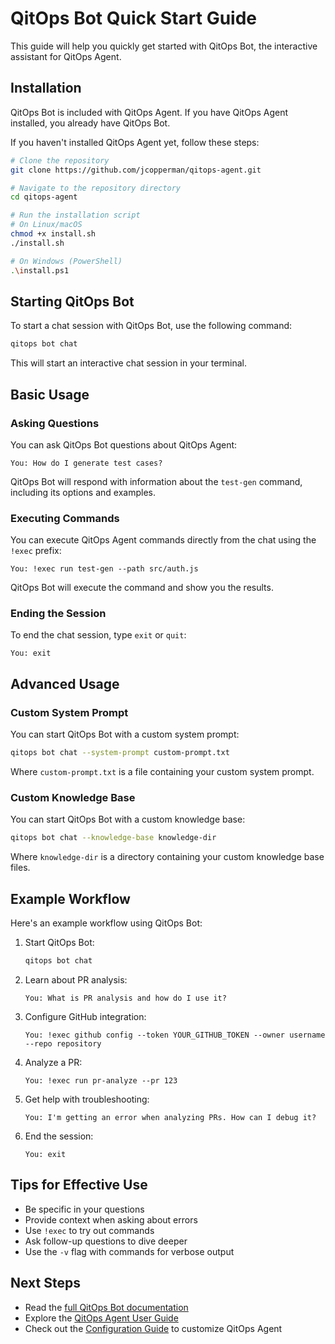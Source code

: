 # QitOps Bot Quick Start Guide

This guide will help you quickly get started with QitOps Bot, the interactive assistant for QitOps Agent.

## Installation

QitOps Bot is included with QitOps Agent. If you have QitOps Agent installed, you already have QitOps Bot.

If you haven't installed QitOps Agent yet, follow these steps:

```bash
# Clone the repository
git clone https://github.com/jcopperman/qitops-agent.git

# Navigate to the repository directory
cd qitops-agent

# Run the installation script
# On Linux/macOS
chmod +x install.sh
./install.sh

# On Windows (PowerShell)
.\install.ps1
```

## Starting QitOps Bot

To start a chat session with QitOps Bot, use the following command:

```bash
qitops bot chat
```

This will start an interactive chat session in your terminal.

## Basic Usage

### Asking Questions

You can ask QitOps Bot questions about QitOps Agent:

```
You: How do I generate test cases?
```

QitOps Bot will respond with information about the `test-gen` command, including its options and examples.

### Executing Commands

You can execute QitOps Agent commands directly from the chat using the `!exec` prefix:

```
You: !exec run test-gen --path src/auth.js
```

QitOps Bot will execute the command and show you the results.

### Ending the Session

To end the chat session, type `exit` or `quit`:

```
You: exit
```

## Advanced Usage

### Custom System Prompt

You can start QitOps Bot with a custom system prompt:

```bash
qitops bot chat --system-prompt custom-prompt.txt
```

Where `custom-prompt.txt` is a file containing your custom system prompt.

### Custom Knowledge Base

You can start QitOps Bot with a custom knowledge base:

```bash
qitops bot chat --knowledge-base knowledge-dir
```

Where `knowledge-dir` is a directory containing your custom knowledge base files.

## Example Workflow

Here's an example workflow using QitOps Bot:

1. Start QitOps Bot:
   ```bash
   qitops bot chat
   ```

2. Learn about PR analysis:
   ```
   You: What is PR analysis and how do I use it?
   ```

3. Configure GitHub integration:
   ```
   You: !exec github config --token YOUR_GITHUB_TOKEN --owner username --repo repository
   ```

4. Analyze a PR:
   ```
   You: !exec run pr-analyze --pr 123
   ```

5. Get help with troubleshooting:
   ```
   You: I'm getting an error when analyzing PRs. How can I debug it?
   ```

6. End the session:
   ```
   You: exit
   ```

## Tips for Effective Use

- Be specific in your questions
- Provide context when asking about errors
- Use `!exec` to try out commands
- Ask follow-up questions to dive deeper
- Use the `-v` flag with commands for verbose output

## Next Steps

- Read the [full QitOps Bot documentation](QITOPS_BOT.md)
- Explore the [QitOps Agent User Guide](USER_GUIDE.md)
- Check out the [Configuration Guide](CONFIGURATION.md) to customize QitOps Agent
